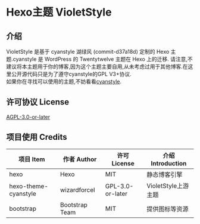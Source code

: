# Hexo主题 VioletStyle

## 介绍

VioletStyle 是基于 cyanstyle 湖绿风 (commit-d37a18d) 定制的 Hexo 主题.cyanstyle 是 WordPress 的 Twentytwelve 主题在 Hexo 上的迁移.
请注意,不建议将本主题用于你的博客,因为这个主题主要自用,从未考虑过用于其他博客.在这里公开源代码只是为了遵守cyanstyle的GPL V3+协议.  
如果你在寻找可以使用的主题,不妨看看[cyanstyle](https://github.com/wizardforcel/hexo-theme-cyanstyle).  


## 许可协议 License

[AGPL-3.0-or-later](LICENSE)

## 项目使用 Credits

| 项目 Item               | 作者 Author    | 许可 License            | 介绍 Introduction   |
| ----------------------- | -------------- | ----------------------- | ------------------- |
| hexo                    | Hexo           | MIT                     | 静态博客引擎        |
| hexo-theme-cyanstyle    | wizardforcel   | GPL-3.0-or-later        | VioletStyle上游主题 |
| bootstrap               | Bootstrap Team | MIT                     | 提供图标等资源      |